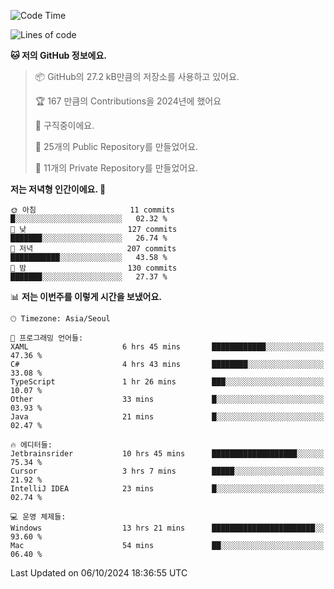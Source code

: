   <!--START_SECTION:waka-->
![Code Time](http://img.shields.io/badge/Code%20Time-868%20hrs%2041%20mins-blue)

![Lines of code](https://img.shields.io/badge/%EC%A0%80%EB%8A%94%20%EC%97%AC%ED%83%9C%EA%B9%8C%EC%A7%80%20-414.7%20thousand%20%EC%A4%84%EC%9D%98%20%EC%BD%94%EB%93%9C%EB%A5%BC%20%EC%9E%91%EC%84%B1%ED%96%88%EC%96%B4%EC%9A%94.-blue)

**🐱 저의 GitHub 정보에요.** 

> 📦 GitHub의 27.2 kB만큼의 저장소를 사용하고 있어요. 
 > 
> 🏆 167 만큼의 Contributions을 2024년에 했어요
 > 
> 💼 구직중이에요.
 > 
> 📜 25개의 Public Repository를 만들었어요. 
 > 
> 🔑 11개의 Private Repository를 만들었어요. 
 > 
**저는 저녁형 인간이에요. 🦉** 

```text
🌞 아침                     11 commits          █░░░░░░░░░░░░░░░░░░░░░░░░   02.32 % 
🌆 낮　                     127 commits         ███████░░░░░░░░░░░░░░░░░░   26.74 % 
🌃 저녁                     207 commits         ███████████░░░░░░░░░░░░░░   43.58 % 
🌙 밤　                     130 commits         ███████░░░░░░░░░░░░░░░░░░   27.37 % 
```


📊 **저는 이번주를 이렇게 시간을 보냈어요.** 

```text
🕑︎ Timezone: Asia/Seoul

💬 프로그래밍 언어들: 
XAML                     6 hrs 45 mins       ████████████░░░░░░░░░░░░░   47.36 % 
C#                       4 hrs 43 mins       ████████░░░░░░░░░░░░░░░░░   33.08 % 
TypeScript               1 hr 26 mins        ███░░░░░░░░░░░░░░░░░░░░░░   10.07 % 
Other                    33 mins             █░░░░░░░░░░░░░░░░░░░░░░░░   03.93 % 
Java                     21 mins             █░░░░░░░░░░░░░░░░░░░░░░░░   02.47 % 

🔥 에디터들: 
Jetbrainsrider           10 hrs 45 mins      ███████████████████░░░░░░   75.34 % 
Cursor                   3 hrs 7 mins        █████░░░░░░░░░░░░░░░░░░░░   21.92 % 
IntelliJ IDEA            23 mins             █░░░░░░░░░░░░░░░░░░░░░░░░   02.74 % 

💻 운영 체제들: 
Windows                  13 hrs 21 mins      ███████████████████████░░   93.60 % 
Mac                      54 mins             ██░░░░░░░░░░░░░░░░░░░░░░░   06.40 % 
```


 Last Updated on 06/10/2024 18:36:55 UTC
<!--END_SECTION:waka-->
